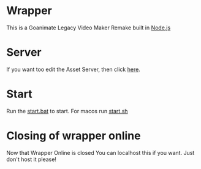 # Wrapper
This is a Goanimate Legacy Video Maker Remake built in [Node.js](https://nodejs.org/)

# Server
If you want too edit the Asset Server, then click [here](https://github.com/2Epik4u/Wrapper-Online-Assets).

# Start
Run the [start.bat](https://github.com/CrashEnterminate/Wrapper-Online/blob/master/start.bat) to start.
For macos run [start.sh](https://github.com/CrashEnterminate/Wrapper-Online/blob/master/start.sh)

# Closing of wrapper online
Now that Wrapper Online is closed You can localhost this if you want. Just don't host it please!
